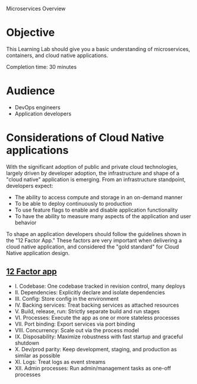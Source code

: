 Microservices Overview

# Objective

This Learning Lab should give you a basic understanding of microservices, containers, and cloud native applications.

Completion time: 30 minutes

# Audience

* DevOps engineers
* Application developers

# Considerations of Cloud Native applications

With the significant adoption of public and private cloud technologies, largely driven by developer adoption, the infrastructure and shape of a "cloud native" application is emerging.  From an infrastructure standpoint, developers expect:

* The ability to access compute and storage in an on-demand manner
* To be able to deploy continuously to production
* To use feature flags to enable and disable application functionality
* To have the ability to measure many aspects of the application and user behavior

To shape an application developers should follow the guidelines shown in the "12 Factor App." These factors are very important when delivering a cloud native application, and considered the "gold standard" for Cloud Native application design.

## [12 Factor app](http://12factor.net)

* I. Codebase: One codebase tracked in revision control, many deploys
* II. Dependencies: Explicitly declare and isolate dependencies
* III. Config: Store config in the environment
* IV. Backing services: Treat backing services as attached resources
* V. Build, release, run: Strictly separate build and run stages
* VI. Processes: Execute the app as one or more stateless processes
* VII. Port binding: Export services via port binding
* VIII. Concurrency: Scale out via the process model
* IX. Disposability: Maximize robustness with fast startup and graceful shutdown
* X. Dev/prod parity: Keep development, staging, and production as similar as possible
* XI. Logs: Treat logs as event streams
* XII. Admin processes: Run admin/management tasks as one-off processes
